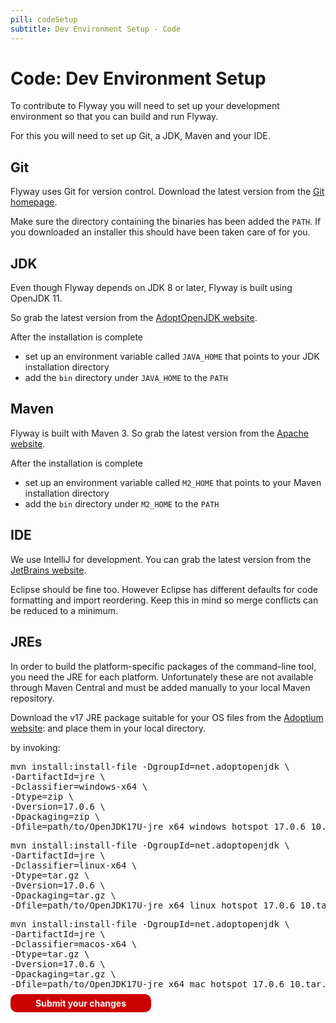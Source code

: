 ```yaml
---
pill: codeSetup
subtitle: Dev Environment Setup - Code
---
```

# Code: Dev Environment Setup

To contribute to Flyway you will need to set up your development environment so that you can build and run Flyway.

For this you will need to set up Git, a JDK, Maven and your IDE.

## Git

Flyway uses Git for version control. Download the latest version from the [Git homepage](https://git-scm.com/).

Make sure the directory containing the binaries has been added the `PATH`. If you downloaded an installer this
should have been taken care of for you.

## JDK

Even though Flyway depends on JDK 8 or later, Flyway is built using OpenJDK 11.

So grab the latest version from the [AdoptOpenJDK website](https://adoptopenjdk.net/releases.html?variant=OpenJDK17).

After the installation is complete
- set up an environment variable called `JAVA_HOME` that points to your JDK installation directory
- add the `bin` directory under `JAVA_HOME` to the `PATH`

## Maven

Flyway is built with Maven 3. So grab the latest version from the [Apache website](http://maven.apache.org/download.html).

After the installation is complete
- set up an environment variable called `M2_HOME` that points to your Maven installation directory
- add the `bin` directory under `M2_HOME` to the `PATH`

## IDE

We use IntelliJ for development. You can grab the latest version from the [JetBrains website](http://www.jetbrains.com/idea/).

Eclipse should be fine too. However Eclipse has different
defaults for code formatting and import reordering. Keep this in mind so merge conflicts can be reduced to a
minimum.

## JREs

In order to build the platform-specific packages of the command-line tool, you need the JRE for each platform.
Unfortunately these are not available through Maven Central and must be added manually to your local Maven
repository.

Download the v17 JRE package suitable for your OS files from the [Adoptium website](https://adoptium.net/temurin/releases/?version=17):
and place them in your local directory.

by invoking:

<pre class="console">mvn install:install-file -DgroupId=net.adoptopenjdk \
-DartifactId=jre \
-Dclassifier=windows-x64 \
-Dtype=zip \
-Dversion=17.0.6 \
-Dpackaging=zip \
-Dfile=path/to/OpenJDK17U-jre_x64_windows_hotspot_17.0.6_10.zip</pre>

<pre class="console">mvn install:install-file -DgroupId=net.adoptopenjdk \
-DartifactId=jre \
-Dclassifier=linux-x64 \
-Dtype=tar.gz \
-Dversion=17.0.6 \
-Dpackaging=tar.gz \
-Dfile=path/to/OpenJDK17U-jre_x64_linux_hotspot_17.0.6_10.tar.gz</pre>

<pre class="console">mvn install:install-file -DgroupId=net.adoptopenjdk \
-DartifactId=jre \
-Dclassifier=macos-x64 \
-Dtype=tar.gz \
-Dversion=17.0.6 \
-Dpackaging=tar.gz \
-Dfile=path/to/OpenJDK17U-jre_x64_mac_hotspot_17.0.6_10.tar.gz</pre>

<p class="next-steps">
    <a style="text-decoration: none; background: rgb(204,0,0); padding: 6px 40px; border-radius: 10px; color: white; font-weight: bold;" href="Contribute/Code/Code - Submit your Changes">Submit your changes <i class="fa fa-arrow-right"></i></a>
</p>
